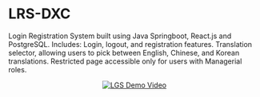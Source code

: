 # LRS-DXC
Login Registration System built using Java Springboot, React.js and PostgreSQL. 
Includes: 
Login, logout, and registration features.
Translation selector, allowing users to pick between English, Chinese, and Korean translations.
Restricted page accessible only for users with Managerial roles.
<div align="center">
  <a href="https://www.youtube.com/watch?v=HYhDsx4lmis"><img src="https://img.youtube.com/vi/HYhDsx4lmis/0.jpg" alt="LGS Demo Video"></a>
</div>
